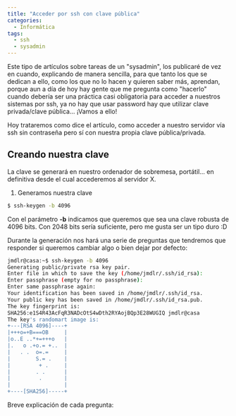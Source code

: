 ```yaml
---
title: "Acceder por ssh con clave pública"
categories:
  - Informática
tags: 
  - ssh
  - sysadmin
---
```


Este tipo de artículos sobre tareas de un "sysadmin", los publicaré de vez en cuando, explicando de manera sencilla, para que tanto los que se dedican a ello, como los que no lo hacen y quieren saber más, aprendan, porque aun a día de hoy hay gente que me pregunta como "hacerlo" cuando debería ser una práctica casi obligatoria para acceder a nuestros sistemas por ssh, ya no hay que usar password hay que utilizar clave privada/clave pública... ¡Vamos a ello!

Hoy trataremos como dice el artículo, como acceder a nuestro servidor vía ssh sin contraseña pero sí con nuestra propia clave pública/privada.

## Creando nuestra clave

La clave se generará en nuestro ordenador de sobremesa, portátil... en definitiva desde el cual accederemos al servidor X.

1. Generamos nuestra clave
```bash
$ ssh-keygen -b 4096
```

Con el parámetro **-b** indicamos que queremos que sea una clave robusta de 4096 bits. Con 2048 bits sería suficiente, pero me gusta ser un tipo duro :D

Durante la generación nos hará una serie de preguntas que tendremos que responder si queremos cambiar algo o bien dejar por defecto:
```bash
jmdlr@casa:~$ ssh-keygen -b 4096
Generating public/private rsa key pair.
Enter file in which to save the key (/home/jmdlr/.ssh/id_rsa):
Enter passphrase (empty for no passphrase):
Enter same passphrase again:
Your identification has been saved in /home/jmdlr/.ssh/id_rsa.
Your public key has been saved in /home/jmdlr/.ssh/id_rsa.pub.
The key fingerprint is:
SHA256:e1S4R43AcFqR3NADcOtS4wDth2RYAojBQp3E28WUGIQ jmdlr@casa
The key's randomart image is:
+---[RSA 4096]----+
|+++o=+B===OB     |
|o..E ..*+=+++o   |
|.   o .+o.= +..  |
|   . .  o=.=     |
|        S.= .    |
|         + .     |
|        . .      |
|         .       |
|                 |
+----[SHA256]-----+
```

Breve explicación de cada pregunta:
